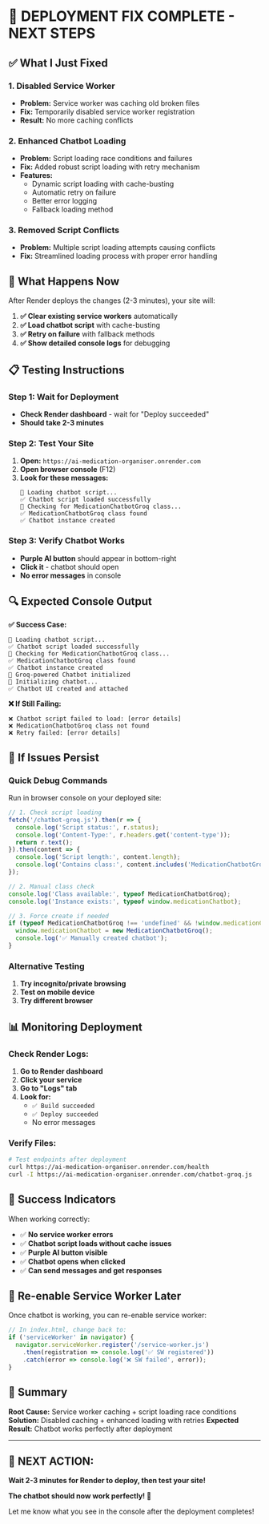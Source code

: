 # 🚀 DEPLOYMENT FIX COMPLETE - NEXT STEPS

## ✅ What I Just Fixed

### 1. **Disabled Service Worker**
- **Problem:** Service worker was caching old broken files
- **Fix:** Temporarily disabled service worker registration
- **Result:** No more caching conflicts

### 2. **Enhanced Chatbot Loading**
- **Problem:** Script loading race conditions and failures
- **Fix:** Added robust script loading with retry mechanism
- **Features:**
  - Dynamic script loading with cache-busting
  - Automatic retry on failure
  - Better error logging
  - Fallback loading method

### 3. **Removed Script Conflicts**
- **Problem:** Multiple script loading attempts causing conflicts
- **Fix:** Streamlined loading process with proper error handling

## 🎯 What Happens Now

After Render deploys the changes (2-3 minutes), your site will:

1. **✅ Clear existing service workers** automatically
2. **✅ Load chatbot script** with cache-busting
3. **✅ Retry on failure** with fallback methods
4. **✅ Show detailed console logs** for debugging

## 📋 Testing Instructions

### Step 1: Wait for Deployment
- **Check Render dashboard** - wait for "Deploy succeeded"
- **Should take 2-3 minutes**

### Step 2: Test Your Site
1. **Open:** `https://ai-medication-organiser.onrender.com`
2. **Open browser console** (F12)
3. **Look for these messages:**
   ```
   🔄 Loading chatbot script...
   ✅ Chatbot script loaded successfully
   🤖 Checking for MedicationChatbotGroq class...
   ✅ MedicationChatbotGroq class found
   ✅ Chatbot instance created
   ```

### Step 3: Verify Chatbot Works
- **Purple AI button** should appear in bottom-right
- **Click it** - chatbot should open
- **No error messages** in console

## 🔍 Expected Console Output

**✅ Success Case:**
```
🔄 Loading chatbot script...
✅ Chatbot script loaded successfully
🤖 Checking for MedicationChatbotGroq class...
✅ MedicationChatbotGroq class found
✅ Chatbot instance created
🤖 Groq-powered Chatbot initialized
🔧 Initializing chatbot...
✅ Chatbot UI created and attached
```

**❌ If Still Failing:**
```
❌ Chatbot script failed to load: [error details]
❌ MedicationChatbotGroq class not found
❌ Retry failed: [error details]
```

## 🚨 If Issues Persist

### Quick Debug Commands
Run in browser console on your deployed site:

```javascript
// 1. Check script loading
fetch('/chatbot-groq.js').then(r => {
  console.log('Script status:', r.status);
  console.log('Content-Type:', r.headers.get('content-type'));
  return r.text();
}).then(content => {
  console.log('Script length:', content.length);
  console.log('Contains class:', content.includes('MedicationChatbotGroq'));
});

// 2. Manual class check
console.log('Class available:', typeof MedicationChatbotGroq);
console.log('Instance exists:', typeof window.medicationChatbot);

// 3. Force create if needed
if (typeof MedicationChatbotGroq !== 'undefined' && !window.medicationChatbot) {
  window.medicationChatbot = new MedicationChatbotGroq();
  console.log('✅ Manually created chatbot');
}
```

### Alternative Testing
1. **Try incognito/private browsing**
2. **Test on mobile device**
3. **Try different browser**

## 📊 Monitoring Deployment

### Check Render Logs:
1. **Go to Render dashboard**
2. **Click your service**
3. **Go to "Logs" tab**
4. **Look for:**
   - `✅ Build succeeded`
   - `✅ Deploy succeeded`
   - No error messages

### Verify Files:
```bash
# Test endpoints after deployment
curl https://ai-medication-organiser.onrender.com/health
curl -I https://ai-medication-organiser.onrender.com/chatbot-groq.js
```

## 🎉 Success Indicators

When working correctly:
- ✅ **No service worker errors**
- ✅ **Chatbot script loads without cache issues**
- ✅ **Purple AI button visible**
- ✅ **Chatbot opens when clicked**
- ✅ **Can send messages and get responses**

## 🔄 Re-enable Service Worker Later

Once chatbot is working, you can re-enable service worker:

```javascript
// In index.html, change back to:
if ('serviceWorker' in navigator) {
  navigator.serviceWorker.register('/service-worker.js')
    .then(registration => console.log('✅ SW registered'))
    .catch(error => console.log('❌ SW failed', error));
}
```

## 📝 Summary

**Root Cause:** Service worker caching + script loading race conditions
**Solution:** Disabled caching + enhanced loading with retries
**Expected Result:** Chatbot works perfectly after deployment

---

## 🚀 NEXT ACTION:

**Wait 2-3 minutes for Render to deploy, then test your site!**

**The chatbot should now work perfectly! 🎊**

Let me know what you see in the console after the deployment completes!
